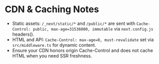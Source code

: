 # CDN & Caching Notes

- Static assets: `/_next/static/*` and `/public/*` are sent with `Cache-Control: public, max-age=31536000, immutable` via `next.config.js` headers().
- HTML and API: `Cache-Control: max-age=0, must-revalidate` set via `src/middleware.ts` for dynamic content.
- Ensure your CDN honors origin Cache-Control and does not cache HTML when you need SSR freshness.